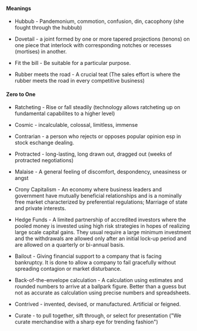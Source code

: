 
#### Meanings

* Hubbub - Pandemonium, commotion, confusion, din, cacophony (she fought through the hubbub)

* Dovetail - a joint formed by one or more tapered projections (tenons) on one piece that interlock with corresponding notches or recesses (mortises) in another.

* Fit the bill - Be suitable for a particular purpose.

* Rubber meets the road - A crucial teat (The sales effort is where the rubber meets the road in every competitive business)

#### Zero to One

* Ratcheting - Rise or fall steadily (technology allows ratcheting up on fundamental capabilites to a higher level)

* Cosmic - incalculable, colossal, limitless, immense

* Contrarian - a person who rejects or opposes popular opinion esp in stock eschange dealing.

* Protracted - long-lasting, long drawn out, dragged out (weeks of protracted negotiations)

* Malaise - A general feeling of discomfort, despondency, uneasiness or angst

* Crony Capitalism - An economy where business leaders and government have mutually beneficial relationships and is a nominally free market characterized by preferential regulations; Marriage of state and private interests.

* Hedge Funds - A limited partnership of accredited investors where the pooled money is invested using high risk strategies in hopes of realizing large scale capital gains. They usual require a large minimum investment and the withdrawals are allowed only after an initial lock-up period and are allowed on a quarterly or bi-annual basis.

* Bailout - Giving financial support to a company that is facing bankruptcy. It is done to allow a company to fail gracefully without spreading contagion or market disturbance.

* Back-of-the-envelope calculation - A calculation using estimates and rounded numbers to arrive at a ballpark figure. Better than a guess but not as accurate as calculation using precise numbers and spreadsheets.

* Contrived - invented, devised, or manufactured. Artificial or feigned. 

* Curate - to pull together, sift through, or select for presentation ("We curate merchandise with a sharp eye for trending fashion")


